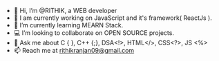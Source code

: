 - 👋 Hi, I’m @RITHIK, a WEB developer
- 🔺 I am currently working on JavaScript and it's framework( ReactJs ).
- 📕 I’m currently learning MEARN Stack.
- 💻 I’m looking to collaborate on OPEN SOURCE projects.
- 💬 Ask me about C { }, C++ {;}, DSA<!>, HTML</>, CSS<?>, JS <%>
- 📫 Reach me at rithikranjan09@gmail.com

<!---
rithikrz/rithikrz is a ✨ special ✨ repository because its `README.md` (this file) appears on your GitHub profile.
You can click the Preview link to take a look at your changes.
--->
